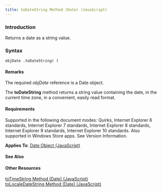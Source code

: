 ```yaml
---
title: toDateString Method (Date) (JavaScript)
---
```


### Introduction 

 Returns a date as a string value.

### Syntax 

```
objDate .toDateString( )
```

#### Remarks 

<div id="languageReferenceRemarksSection" class="section" name="collapseableSection" style="">
  <p xmlns:util="util">
    The required <i>objDate</i> reference is a <span sdata="langKeyword" value="Date"><span class="keyword">Date</span></span> object.
  </p>
  <p xmlns:util="util">
    The <b>toDateString</b> method returns a string value containing the date, in the current time zone, in a convenient, easily read format.
  </p>
</div>

#### Requirements 

<div id="requirementsTitleSection" class="section" name="collapseableSection" style="">
  <p xmlns:util="util"></p>
  <p>
    Supported in the following document modes: Quirks, Internet Explorer 6 standards, Internet Explorer 7 standards, Internet Explorer 8 standards, Internet Explorer 9 standards, Internet Explorer 10
    standards. Also supported in Windows Store apps. See Version Information.
  </p>
  <p xmlns:util="util">
    <b>Applies To</b>: <span sdata="link"><a href="ce2202bb-7ec9-4f5a-bf48-3a04feff283e.htm">Date Object (JavaScript)</a></span>
  </p>
</div>

#### See Also 

<div id="seeAlsoSection" class="section" name="collapseableSection" style="">
  <h4 class="subHeading">
    Other Resources
  </h4>
  <div class="seeAlsoStyle">
    <span sdata="link" xmlns:util="util"><a href="a4a8c0f2-55a9-4e84-94c3-f0a547fb04b5.htm">toTimeString Method (Date) (JavaScript)</a></span>
  </div>
  <div class="seeAlsoStyle">
    <span sdata="link" xmlns:util="util"><a href="0b83715c-8ced-4bd7-8940-a8007d002d10.htm">toLocaleDateString Method (Date) (JavaScript)</a></span>
  </div>
</div>

